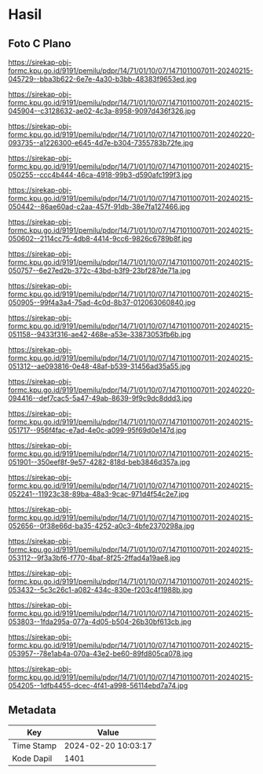 # Hasil

## Foto C Plano

https://sirekap-obj-formc.kpu.go.id/9191/pemilu/pdpr/14/71/01/10/07/1471011007011-20240215-045729--bba3b622-6e7e-4a30-b3bb-48383f9653ed.jpg

https://sirekap-obj-formc.kpu.go.id/9191/pemilu/pdpr/14/71/01/10/07/1471011007011-20240215-045904--c3128632-ae02-4c3a-8958-9097d436f326.jpg

https://sirekap-obj-formc.kpu.go.id/9191/pemilu/pdpr/14/71/01/10/07/1471011007011-20240220-093735--a1226300-e645-4d7e-b304-7355783b72fe.jpg

https://sirekap-obj-formc.kpu.go.id/9191/pemilu/pdpr/14/71/01/10/07/1471011007011-20240215-050255--ccc4b444-46ca-4918-99b3-d590afc199f3.jpg

https://sirekap-obj-formc.kpu.go.id/9191/pemilu/pdpr/14/71/01/10/07/1471011007011-20240215-050442--86ae60ad-c2aa-457f-91db-38e7fa127466.jpg

https://sirekap-obj-formc.kpu.go.id/9191/pemilu/pdpr/14/71/01/10/07/1471011007011-20240215-050602--2114cc75-4db8-4414-9cc6-9826c6789b8f.jpg

https://sirekap-obj-formc.kpu.go.id/9191/pemilu/pdpr/14/71/01/10/07/1471011007011-20240215-050757--6e27ed2b-372c-43bd-b3f9-23bf287de71a.jpg

https://sirekap-obj-formc.kpu.go.id/9191/pemilu/pdpr/14/71/01/10/07/1471011007011-20240215-050905--99f4a3a4-75ad-4c0d-8b37-012063060840.jpg

https://sirekap-obj-formc.kpu.go.id/9191/pemilu/pdpr/14/71/01/10/07/1471011007011-20240215-051158--9433f316-ae42-468e-a53e-33873053fb6b.jpg

https://sirekap-obj-formc.kpu.go.id/9191/pemilu/pdpr/14/71/01/10/07/1471011007011-20240215-051312--ae093816-0e48-48af-b539-31456ad35a55.jpg

https://sirekap-obj-formc.kpu.go.id/9191/pemilu/pdpr/14/71/01/10/07/1471011007011-20240220-094416--def7cac5-5a47-49ab-8639-9f9c9dc8ddd3.jpg

https://sirekap-obj-formc.kpu.go.id/9191/pemilu/pdpr/14/71/01/10/07/1471011007011-20240215-051717--956f4fac-e7ad-4e0c-a099-95f69d0e147d.jpg

https://sirekap-obj-formc.kpu.go.id/9191/pemilu/pdpr/14/71/01/10/07/1471011007011-20240215-051901--350eef8f-9e57-4282-818d-beb3846d357a.jpg

https://sirekap-obj-formc.kpu.go.id/9191/pemilu/pdpr/14/71/01/10/07/1471011007011-20240215-052241--11923c38-89ba-48a3-9cac-971d4f54c2e7.jpg

https://sirekap-obj-formc.kpu.go.id/9191/pemilu/pdpr/14/71/01/10/07/1471011007011-20240215-052656--0f38e66d-ba35-4252-a0c3-4bfe2370298a.jpg

https://sirekap-obj-formc.kpu.go.id/9191/pemilu/pdpr/14/71/01/10/07/1471011007011-20240215-053112--9f3a3bf6-f770-4baf-8f25-2ffad4a19ae8.jpg

https://sirekap-obj-formc.kpu.go.id/9191/pemilu/pdpr/14/71/01/10/07/1471011007011-20240215-053432--5c3c26c1-a082-434c-830e-f203c4f1988b.jpg

https://sirekap-obj-formc.kpu.go.id/9191/pemilu/pdpr/14/71/01/10/07/1471011007011-20240215-053803--1fda295a-077a-4d05-b504-26b30bf613cb.jpg

https://sirekap-obj-formc.kpu.go.id/9191/pemilu/pdpr/14/71/01/10/07/1471011007011-20240215-053957--78e1ab4a-070a-43e2-be60-89fd805ca078.jpg

https://sirekap-obj-formc.kpu.go.id/9191/pemilu/pdpr/14/71/01/10/07/1471011007011-20240215-054205--1dfb4455-dcec-4f41-a998-56114ebd7a74.jpg


## Metadata

| Key        | Value               |
| ---------- | ------------------- |
| Time Stamp | 2024-02-20 10:03:17 |
| Kode Dapil | 1401                |



